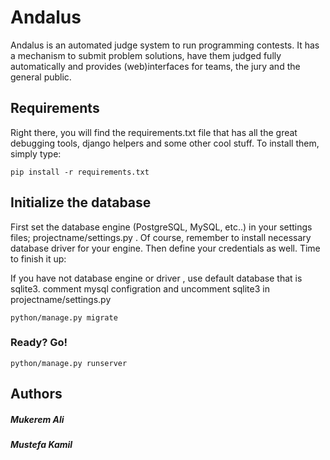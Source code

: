 
# Andalus

Andalus is an automated judge system to run programming contests. It has a mechanism to submit problem solutions, have them judged fully automatically and provides (web)interfaces for teams, the jury and the general public.


## Requirements

Right there, you will find the requirements.txt file that has all the great debugging tools, django helpers and some other cool stuff. To install them, simply type:

```
pip install -r requirements.txt
```


## Initialize the database

First set the database engine (PostgreSQL, MySQL, etc..) in your settings files; 
projectname/settings.py . Of course, remember to install necessary database driver for your engine. Then define your credentials as well. Time to finish it up:

If you have not database engine or driver , use default database that is sqlite3. 
comment mysql configration and uncomment sqlite3 in projectname/settings.py
```
python/manage.py migrate
```


### Ready? Go!


```
python/manage.py runserver
```


## Authors


##### Mukerem Ali
##### Mustefa Kamil